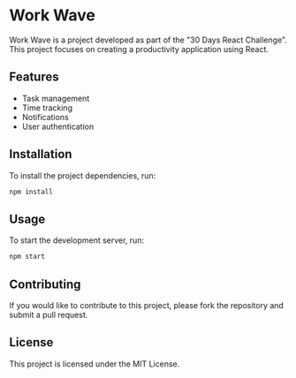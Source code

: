 
# Work Wave

Work Wave is a project developed as part of the "30 Days React Challenge". This project focuses on creating a productivity application using React.

## Features

- Task management
- Time tracking
- Notifications
- User authentication

## Installation

To install the project dependencies, run:

```bash
npm install
```

## Usage

To start the development server, run:

```bash
npm start
```

## Contributing

If you would like to contribute to this project, please fork the repository and submit a pull request.

## License

This project is licensed under the MIT License.
